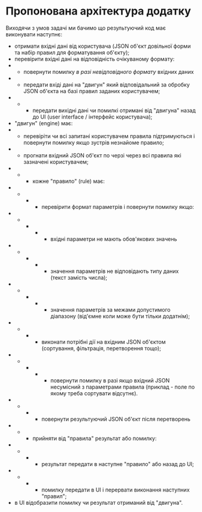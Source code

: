 # Пропонована архітектура додатку

Виходячи з умов задачі ми бачимо що результуючий код має виконувати наступнє:

- отримати вхідні дані від користувача (JSON об'єкт довільної форми та набір правил для форматування об'єкту);
- перевірити вхідні дані на відповідність очікуваному формату:
- - повернути помилку *в разі невідповідного формату* вхідних даних
- - передати вхіді дані на "двигун" який відповідальний за обробку JSON об'єкта на базі правил заданих користувачем;
- - - передати вихідні дані чи помилкі отримані від "двигуна" назад до UI (user interface / інтерфейс користувача);
- "двигун" (engine) має:
- - перевіріти чи всі запитані користувачем правила підтримуються і повернути помилку якщо зустрів незнайоме правило;
- - прогнати вхідний JSON об'єкт по черзі через всі правила які зазначені користувачем;
- - - кожне "правило" (rule) має:
- - - - перевірити формат параметрів і повернути помилку якщо:
- - - - - вхідні параметри не мають обов'якових значень
- - - - - значення параметрів не відповідають типу даних (текст замість числа);
- - - - - значення параметрів за межами допустимого діапазону (від'ємне коли може бути тільки додатнім);
- - - - виконати потрібні дії на вхідним JSON об'єктом (сортування, фільтрація, перетворення тощо);
- - - - - повернути помилку в разі якщо вхідний JSON несумісний з параметрами правила (приклад - поле по якому треба сортувати відсутнє).
- - - - повернути результуючий JSON об'єкт після перетворень
- - - прийняти від "правила" результат або помилку:
- - - - результат передати в наступне "правило" або назад до UI;
- - - - помилку передати в UI і перервати виконання наступних "правил";
- в UI відобразити помилку чи результат отриманий від "двигуна".
